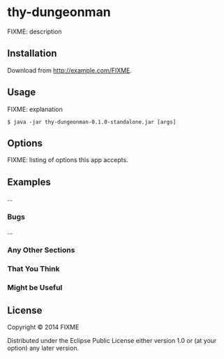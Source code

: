 # thy-dungeonman

FIXME: description

## Installation

Download from http://example.com/FIXME.

## Usage

FIXME: explanation

    $ java -jar thy-dungeonman-0.1.0-standalone.jar [args]

## Options

FIXME: listing of options this app accepts.

## Examples

...

### Bugs

...

### Any Other Sections
### That You Think
### Might be Useful

## License

Copyright © 2014 FIXME

Distributed under the Eclipse Public License either version 1.0 or (at
your option) any later version.
